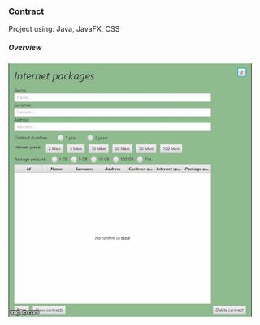 ### Contract ###
Project using: Java, JavaFX, CSS

##### Overview #####
![Alt Text](https://github.com/aleksandramarjanovic/Contract/blob/master/ugovor_project/represent.gif)

